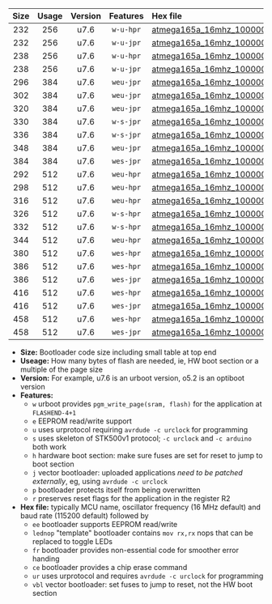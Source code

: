 |Size|Usage|Version|Features|Hex file|
|:-:|:-:|:-:|:-:|:--|
|232|256|u7.6|`w-u-hpr`|[atmega165a_16mhz_1000000bps_ur.hex](https://raw.githubusercontent.com/stefanrueger/urboot/main/atmega165a_16mhz_1000000bps_ur.hex)|
|232|256|u7.6|`w-u-jpr`|[atmega165a_16mhz_1000000bps_ur_vbl.hex](https://raw.githubusercontent.com/stefanrueger/urboot/main/atmega165a_16mhz_1000000bps_ur_vbl.hex)|
|238|256|u7.6|`w-u-hpr`|[atmega165a_16mhz_1000000bps_lednop_ur.hex](https://raw.githubusercontent.com/stefanrueger/urboot/main/atmega165a_16mhz_1000000bps_lednop_ur.hex)|
|238|256|u7.6|`w-u-jpr`|[atmega165a_16mhz_1000000bps_lednop_ur_vbl.hex](https://raw.githubusercontent.com/stefanrueger/urboot/main/atmega165a_16mhz_1000000bps_lednop_ur_vbl.hex)|
|296|384|u7.6|`weu-jpr`|[atmega165a_16mhz_1000000bps_ee_ur_vbl.hex](https://raw.githubusercontent.com/stefanrueger/urboot/main/atmega165a_16mhz_1000000bps_ee_ur_vbl.hex)|
|302|384|u7.6|`weu-jpr`|[atmega165a_16mhz_1000000bps_ee_lednop_ur_vbl.hex](https://raw.githubusercontent.com/stefanrueger/urboot/main/atmega165a_16mhz_1000000bps_ee_lednop_ur_vbl.hex)|
|320|384|u7.6|`weu-jpr`|[atmega165a_16mhz_1000000bps_ee_lednop_fr_ur_vbl.hex](https://raw.githubusercontent.com/stefanrueger/urboot/main/atmega165a_16mhz_1000000bps_ee_lednop_fr_ur_vbl.hex)|
|330|384|u7.6|`w-s-jpr`|[atmega165a_16mhz_1000000bps_vbl.hex](https://raw.githubusercontent.com/stefanrueger/urboot/main/atmega165a_16mhz_1000000bps_vbl.hex)|
|336|384|u7.6|`w-s-jpr`|[atmega165a_16mhz_1000000bps_lednop_vbl.hex](https://raw.githubusercontent.com/stefanrueger/urboot/main/atmega165a_16mhz_1000000bps_lednop_vbl.hex)|
|348|384|u7.6|`weu-jpr`|[atmega165a_16mhz_1000000bps_ee_lednop_fr_ce_ur_vbl.hex](https://raw.githubusercontent.com/stefanrueger/urboot/main/atmega165a_16mhz_1000000bps_ee_lednop_fr_ce_ur_vbl.hex)|
|384|384|u7.6|`wes-jpr`|[atmega165a_16mhz_1000000bps_ee_vbl.hex](https://raw.githubusercontent.com/stefanrueger/urboot/main/atmega165a_16mhz_1000000bps_ee_vbl.hex)|
|292|512|u7.6|`weu-hpr`|[atmega165a_16mhz_1000000bps_ee_ur.hex](https://raw.githubusercontent.com/stefanrueger/urboot/main/atmega165a_16mhz_1000000bps_ee_ur.hex)|
|298|512|u7.6|`weu-hpr`|[atmega165a_16mhz_1000000bps_ee_lednop_ur.hex](https://raw.githubusercontent.com/stefanrueger/urboot/main/atmega165a_16mhz_1000000bps_ee_lednop_ur.hex)|
|316|512|u7.6|`weu-hpr`|[atmega165a_16mhz_1000000bps_ee_lednop_fr_ur.hex](https://raw.githubusercontent.com/stefanrueger/urboot/main/atmega165a_16mhz_1000000bps_ee_lednop_fr_ur.hex)|
|326|512|u7.6|`w-s-hpr`|[atmega165a_16mhz_1000000bps.hex](https://raw.githubusercontent.com/stefanrueger/urboot/main/atmega165a_16mhz_1000000bps.hex)|
|332|512|u7.6|`w-s-hpr`|[atmega165a_16mhz_1000000bps_lednop.hex](https://raw.githubusercontent.com/stefanrueger/urboot/main/atmega165a_16mhz_1000000bps_lednop.hex)|
|344|512|u7.6|`weu-hpr`|[atmega165a_16mhz_1000000bps_ee_lednop_fr_ce_ur.hex](https://raw.githubusercontent.com/stefanrueger/urboot/main/atmega165a_16mhz_1000000bps_ee_lednop_fr_ce_ur.hex)|
|380|512|u7.6|`wes-hpr`|[atmega165a_16mhz_1000000bps_ee.hex](https://raw.githubusercontent.com/stefanrueger/urboot/main/atmega165a_16mhz_1000000bps_ee.hex)|
|386|512|u7.6|`wes-hpr`|[atmega165a_16mhz_1000000bps_ee_lednop.hex](https://raw.githubusercontent.com/stefanrueger/urboot/main/atmega165a_16mhz_1000000bps_ee_lednop.hex)|
|386|512|u7.6|`wes-jpr`|[atmega165a_16mhz_1000000bps_ee_lednop_vbl.hex](https://raw.githubusercontent.com/stefanrueger/urboot/main/atmega165a_16mhz_1000000bps_ee_lednop_vbl.hex)|
|416|512|u7.6|`wes-hpr`|[atmega165a_16mhz_1000000bps_ee_lednop_fr.hex](https://raw.githubusercontent.com/stefanrueger/urboot/main/atmega165a_16mhz_1000000bps_ee_lednop_fr.hex)|
|416|512|u7.6|`wes-jpr`|[atmega165a_16mhz_1000000bps_ee_lednop_fr_vbl.hex](https://raw.githubusercontent.com/stefanrueger/urboot/main/atmega165a_16mhz_1000000bps_ee_lednop_fr_vbl.hex)|
|458|512|u7.6|`wes-hpr`|[atmega165a_16mhz_1000000bps_ee_lednop_fr_ce.hex](https://raw.githubusercontent.com/stefanrueger/urboot/main/atmega165a_16mhz_1000000bps_ee_lednop_fr_ce.hex)|
|458|512|u7.6|`wes-jpr`|[atmega165a_16mhz_1000000bps_ee_lednop_fr_ce_vbl.hex](https://raw.githubusercontent.com/stefanrueger/urboot/main/atmega165a_16mhz_1000000bps_ee_lednop_fr_ce_vbl.hex)|

- **Size:** Bootloader code size including small table at top end
- **Useage:** How many bytes of flash are needed, ie, HW boot section or a multiple of the page size
- **Version:** For example, u7.6 is an urboot version, o5.2 is an optiboot version
- **Features:**
  + `w` urboot provides `pgm_write_page(sram, flash)` for the application at `FLASHEND-4+1`
  + `e` EEPROM read/write support
  + `u` uses urprotocol requiring `avrdude -c urclock` for programming
  + `s` uses skeleton of STK500v1 protocol; `-c urclock` and `-c arduino` both work
  + `h` hardware boot section: make sure fuses are set for reset to jump to boot section
  + `j` vector bootloader: uploaded applications *need to be patched externally*, eg, using `avrdude -c urclock`
  + `p` bootloader protects itself from being overwritten
  + `r` preserves reset flags for the application in the register R2
- **Hex file:** typically MCU name, oscillator frequency (16 MHz default) and baud rate (115200 default) followed by
  + `ee` bootloader supports EEPROM read/write
  + `lednop` "template" bootloader contains `mov rx,rx` nops that can be replaced to toggle LEDs
  + `fr` bootloader provides non-essential code for smoother error handing
  + `ce` bootloader provides a chip erase command
  + `ur` uses urprotocol and requires `avrdude -c urclock` for programming
  + `vbl` vector bootloader: set fuses to jump to reset, not the HW boot section
